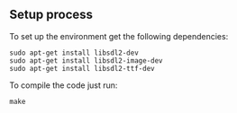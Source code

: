 ## Setup process

To set up the environment get the following dependencies:

    sudo apt-get install libsdl2-dev
    sudo apt-get install libsdl2-image-dev
    sudo apt-get install libsdl2-ttf-dev

To compile the code just run:

    make
